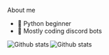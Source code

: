 About me

- 🐍 Python beginner
- 🤖 Mostly coding discord bots




<img align="left" alt="Github stats" src="https://github-readme-stats.vercel.app/api?username=Lerzy&show_icons=true&theme=tokyonight" />
<img align="rigt" alt="Github stats" src="https://github-readme-stats.vercel.app/api/top-langs/?username=Lerzy&layout=compact&theme=tokyonight" />
